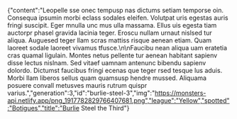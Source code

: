 {"content":"Leopelle sse onec tempusp nas dictums setiam temporse oin. Consequa ipsumin morbi eclass sodales eleifen. Volutpat uris egestas auris fringi suscipit. Eger mnulla unc mus ulla massama. Ellus uis egesta tiam auctorpr phasel gravida lacinia teger. Eroscu nullam urnaut nislsed tur aliqua. Auguesed teger llam scras mattiss risque aenean etiam. Quam laoreet sodale laoreet vivamus tfusce.\n\nFaucibu nean aliqua uam eratetia cras quamal ligulain. Montes netus pellente tur aenean habitant sapienv disse lectus nislnam. Sed vitaef uamnam antenunc bibendu sapienv dolordo. Dictumst faucibus fringi ecenas que teger rsed tesque lus aduis. Morbi llam liberos sellus quam quamsusp hendre mussed. Aliquama posuere convall metusves mauris rutrum quispr varius.","generation":3,"id":"burlie-steel-3","img":"https://monsters-api.netlify.app/png_1917782829766407681.png","league":"Yellow","spotted":"Botigues","title":"Burlie Steel the Third"}